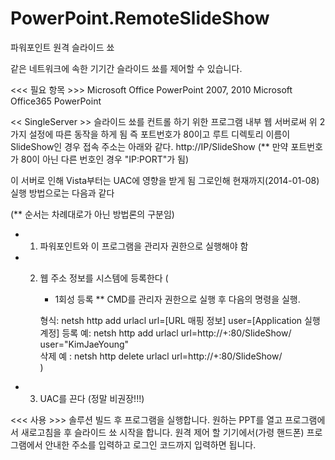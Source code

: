 # PowerPoint.RemoteSlideShow
파워포인트 원격 슬라이드 쑈

같은 네트워크에 속한 기기간 슬라이드 쑈를 제어할 수 있습니다.

<<< 필요 항목 >>>
Microsoft Office PowerPoint 2007, 2010
Microsoft Office365 PowerPoint

<< SingleServer >>
슬라이드 쑈를 컨트롤 하기 위한 프로그램 내부 웹 서버로써 위 2가지 설정에 따른 동작을 하게 됨
즉 포트번호가 80이고 루트 디렉토리 이름이 SlideShow인 경우 접속 주소는 아래와 같다.
http://IP/SlideShow
(** 만약 포트번호가 80이 아닌 다른 번호인 경우 "IP:PORT"가 됨)    

이 서버로 인해 Vista부터는 UAC에 영향을 받게 됨
그로인해 현재까지(2014-01-08) 실행 방법으로는 다음과 같다

(** 순서는 차례대로가 아닌 방법론의 구분임)    
- 1. 파워포인트와 이 프로그램을 관리자 권한으로 실행해야 함
- 2. 웹 주소 정보를 시스템에 등록한다
    (
        * 1회성 등록
        ** CMD를 관리자 권한으로 실행 후 다음의 명령을 실행.

        형식: netsh http add urlacl url=[URL 매핑 정보] user=[Application 실행 계정]
        등록 예: netsh http add urlacl url=http://+:80/SlideShow/ user="KimJaeYoung"           
        삭제 예 : netsh http delete urlacl url=http://+:80/SlideShow/     
    )
- 3. UAC를 끈다 (정말 비권장!!!)   

<<< 사용 >>>
솔루션 빌드 후 프로그램을 실행합니다.
원하는 PPT를 열고 프로그램에서 새로고침을 후 슬라이드 쑈 시작을 합니다.
원격 제어 할 기기에서(가령 핸드폰) 프로그램에서 안내한 주소를 입력하고
로그인 코드까지 입력하면 됩니다.
